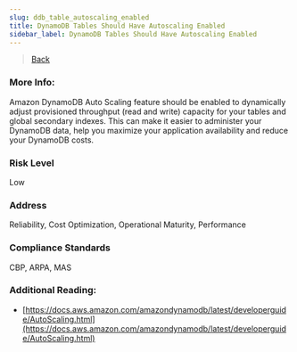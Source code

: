 ```yaml
---
slug: ddb_table_autoscaling_enabled
title: DynamoDB Tables Should Have Autoscaling Enabled
sidebar_label: DynamoDB Tables Should Have Autoscaling Enabled
---
```

> [Back](../../dynamodbmonitoring)

### More Info:
Amazon DynamoDB Auto Scaling feature should be enabled to dynamically adjust provisioned throughput (read and write) capacity for your tables and global secondary indexes. This can make it easier to administer your DynamoDB data, help you maximize your application availability and reduce your DynamoDB costs.

### Risk Level
Low

### Address
Reliability, Cost Optimization, Operational Maturity, Performance

### Compliance Standards
CBP, ARPA, MAS

### Additional Reading:
- [https://docs.aws.amazon.com/amazondynamodb/latest/developerguide/AutoScaling.html](https://docs.aws.amazon.com/amazondynamodb/latest/developerguide/AutoScaling.html) 
